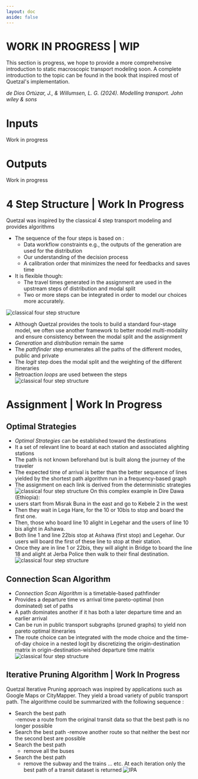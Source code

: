 ```yaml
---
layout: doc
aside: false
---
```


# WORK IN PROGRESS | WIP
This section is progress, we hope to provide a more comprehensive introduction to static macroscopic transport modeling soon.
A complete introduction to the topic can be found in the book that inspired most of Quetzal's implementation.

*de Dios Ortúzar, J., & Willumsen, L. G. (2024). Modelling transport. John wiley & sons*
# Inputs
Work in progress
# Outputs
Work in progress
# 4 Step Structure | Work In Progress
Quetzal was inspired by the classical 4 step transport modeling and provides algorithms

- The sequence of the four steps is based on :
    - Data workflow constraints e.g., the outputs of the generation are used for the distribution
    - Our understanding of the decision process 
    - A calibration order that minimizes the need for feedbacks and saves time
- It is flexible though:
    - The travel times generated in the assignment are used in the upstream steps of distribution and modal split
    - Two or more steps can be integrated in order to model our choices more accurately.

![classical four step structure](/transport_modeling/steps_en.png)

- Although Quetzal provides the tools to build a standard four-stage model, we often use another framework to better model multi-modality and ensure consistency between the modal split and the assignment
- *Generation* and *distribution* remain the same
- The *pathfinder* step enumerates all the paths of the different modes, public and private
- The *logit* step does the modal split and the weighting of the different itineraries
- Retroaction *loops* are used between the steps
![classical four step structure](/transport_modeling/steps_quetzal_loop_PR_en.png)

# Assignment | Work In Progress
## Optimal Strategies
- *Optimal Strategies* can be established toward the destinations
- It a set of relevant line to board at each station and associated alighting stations
- The path is not known beforehand but is built along the journey of the traveler
- The expected time of arrival is better than the better sequence of lines yielded by the shortest path algorithm run in a frequency-based graph
- The assignment on each link is derived from the deterministic strategies
![classical four step structure](/transport_modeling/OS_map.png)
On this complex example in Dire Dawa (Ethiopia):
- users start from Misrak Buna in the east and go to Kebele 2 in the west
- Then they wait in Lega Hare, for the 10 or 10bis to stop and board the first one.
- Then, those who board line 10 alight in Legehar and the users of line 10 bis alight in Ashawa.
- Both line 1 and line 22bis stop at Ashawa (first stop) and Legehar. Our users will board the first of these line to stop at their station. 
- Once they are in line 1 or 22bis, they will alight in Bridge to board the line 18 and alight at Jerba Police then walk to their final destination.
![classical four step structure](/transport_modeling/OS_flowchart.png)
## Connection Scan Algorithm
- *Connection Scan Algorithm* is a timetable-based pathfinder 
- Provides a departure time vs arrival time pareto-optimal (non dominated) set of paths
- A path dominates another if it has both a later departure time and an earlier arrival
- Can be run in public transport subgraphs (pruned graphs) to yield non pareto optimal itineraries 
- The route choice can be integrated with the mode choice and the time-of-day choice in a nested logit by discretizing the origin-destination matrix in origin-destination-wished departure time matrix
![classical four step structure](/transport_modeling/CSA.png)
## Iterative Pruning Algorithm | Work In Progress
Quetzal Iterative Pruning approach was inspired by applications such as Google Maps or CityMapper. They yield a broad variety of public transport path.
The algorithme could be summarized with the following sequence : 
- Search the best path  
    -remove a route from the original transit data so that the best path is no longer possible 
- Search the best path 
    -remove another route so that neither the best nor the second best are possible 
- Search the best path 
    - remove all the buses 
- Search the best path 
    - remove the subway and the trains … etc.
At each iteration only the best path of a transit dataset is returned
 ![IPA](/transport_modeling/IPA.png)